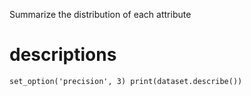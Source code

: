 Summarize the distribution of each attribute

# descriptions
`set_option('precision', 3)
print(dataset.describe())`